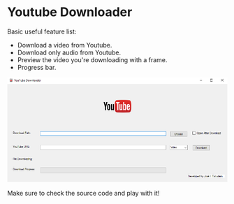 # Youtube Downloader

Basic useful feature list:

 * Download a video from Youtube.
 * Download only audio from Youtube.
 * Preview the video you're downloading with a frame.
 * Progress bar.


![alt tag](https://github.com/xjose97x/YoutubeDownloader/blob/master/ss%2B(2016-05-10%2Bat%2B04.35.40).png)

Make sure to check the source code and play with it!
